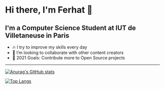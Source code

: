 # Hi there, I'm Ferhat 👋

## I'm a Computer Science Student at IUT de Villetaneuse in Paris

- 🔥 I try to improve my skills every day
- 🌱 I’m looking to collaborate with other content creators
- 🥅 2021 Goals: Contribute more to Open Source projects

---

[![Anurag's GitHub stats](https://github-readme-stats.vercel.app/api?username=ferhatte10&count_private=true&show_icons=true&theme=nord&custom_title=Ferhat's+GitHub+Stats&include_all_commits=true)](https://github.com/anuraghazra/github-readme-stats)


[![Top Langs](https://github-readme-stats.vercel.app/api/top-langs/?username=ferhatte10&show_icons=true&theme=nord&layout=compact&langs_count=10&custom_title=Most+used+languages+<Only+in+public+repos>&card_width=400)](https://github.com/anuraghazra/github-readme-stats)


<!--
**ferhatte10/ferhatte10** is a ✨ _special_ ✨ repository because its `README.md` (this file) appears on your GitHub profile.

Here are some ideas to get you started:

- 🔭 I’m currently working on ...
- 🌱 I’m currently learning ...
- 👯 I’m looking to collaborate on ...
- 🤔 I’m looking for help with ...
- 💬 Ask me about ...
- 📫 How to reach me: ...
- 😄 Pronouns: ...
- ⚡ Fun fact: ...
-->
